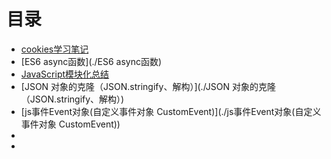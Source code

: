 # 目录
* [cookies学习笔记](./cookies学习笔记)
* [ES6 async函数](./ES6 async函数)
* [JavaScript模块化总结](./JavaScript模块化总结)
* [JSON 对象的克隆（JSON.stringify、解构）](./JSON 对象的克隆（JSON.stringify、解构）)
* [js事件Event对象(自定义事件对象 CustomEvent)](./js事件Event对象(自定义事件对象 CustomEvent))
* [](./)
* [](./)
